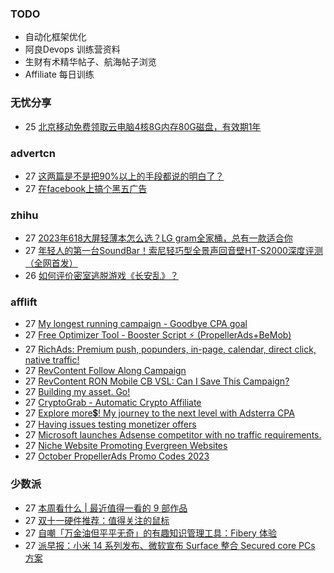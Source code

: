 ### TODO
-  自动化框架优化
-  阿良Devops 训练营资料
-  生财有术精华帖子、航海帖子浏览
-  Affiliate 每日训练

### 无忧分享
<!-- ruyo:START -->
-  25 [北京移动免费领取云电脑4核8G内存80G磁盘，有效期1年](https://51.ruyo.net/18513.html)<!-- ruyo:END -->

### advertcn
<!-- advertcn:START -->
-  27 [这两篇是不是把90%以上的手段都说的明白了？](https://www.advertcn.com/forum.php?mod=viewthread&tid=112714)
-  27 [在facebook上搞个黑五广告](https://www.advertcn.com/forum.php?mod=viewthread&tid=112712)<!-- advertcn:END -->

### zhihu
<!-- zhihu:START -->
-  27 [2023年618大屏轻薄本怎么选？LG gram全家桶，总有一款适合你](http://zhuanlan.zhihu.com/p/632641888?utm_campaign=rss&utm_medium=rss&utm_source=rss&utm_content=title)
-  27 [年轻人的第一台SoundBar！索尼轻巧型全景声回音壁HT-S2000深度评测（全网首发）](http://zhuanlan.zhihu.com/p/630990296?utm_campaign=rss&utm_medium=rss&utm_source=rss&utm_content=title)
-  26 [如何评价密室逃脱游戏《长安乱》？](http://www.zhihu.com/question/563950552/answer/3045961312?utm_campaign=rss&utm_medium=rss&utm_source=rss&utm_content=title)<!-- zhihu:END -->

### afflift
<!-- afflift:START -->
-  27 [My longest running campaign - Goodbye CPA goal](https://afflift.com/f/threads/my-longest-running-campaign-goodbye-cpa-goal.11839/)
-  27 [Free Optimizer Tool - Booster Script ⚡ &lpar;PropellerAds+BeMob&rpar;](https://afflift.com/f/threads/free-optimizer-tool-booster-script-%E2%9A%A1-propellerads-bemob.10601/)
-  27 [RichAds: Premium push, popunders, in-page, calendar, direct click, native traffic!](https://afflift.com/f/threads/richads-premium-push-popunders-in-page-calendar-direct-click-native-traffic.991/)
-  27 [RevContent Follow Along Campaign](https://afflift.com/f/threads/revcontent-follow-along-campaign.11760/)
-  27 [RevContent RON Mobile CB VSL: Can I Save This Campaign?](https://afflift.com/f/threads/revcontent-ron-mobile-cb-vsl-can-i-save-this-campaign.11587/)
-  27 [Building my asset. Go!](https://afflift.com/f/threads/building-my-asset-go.11736/)
-  27 [CryptoGrab - Automatic Crypto Affiliate](https://afflift.com/f/threads/cryptograb-automatic-crypto-affiliate.11746/)
-  27 [Explore more💲! My journey to the next level with Adsterra CPA](https://afflift.com/f/threads/explore-more%F0%9F%92%B2-my-journey-to-the-next-level-with-adsterra-cpa.11688/)
-  27 [Having issues testing monetizer offers](https://afflift.com/f/threads/having-issues-testing-monetizer-offers.11881/)
-  27 [Microsoft launches Adsense competitor with no traffic requirements.](https://afflift.com/f/threads/microsoft-launches-adsense-competitor-with-no-traffic-requirements.11879/)
-  27 [Niche Website Promoting Evergreen Websites](https://afflift.com/f/threads/niche-website-promoting-evergreen-websites.11872/)
-  27 [October PropellerAds Promo Codes 2023](https://afflift.com/f/threads/october-propellerads-promo-codes-2023.11767/)<!-- afflift:END -->

### 少数派
<!-- sspai:START -->
-  27 [本周看什么 | 最近值得一看的 9 部作品](https://sspai.com/post/83906)
-  27 [双十一硬件推荐：值得关注的鼠标](https://sspai.com/post/80329)
-  27 [自嘲「万金油但平平无奇」的有趣知识管理工具：Fibery 体验](https://sspai.com/post/83859)
-  27 [派早报：小米 14 系列发布、微软宣布 Surface 整合 Secured core PCs 方案](https://sspai.com/post/83893)<!-- sspai:END -->
